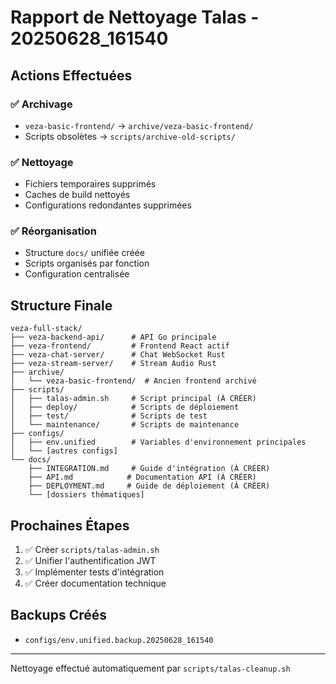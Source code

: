 # Rapport de Nettoyage Talas - 20250628_161540

## Actions Effectuées

### ✅ Archivage
- `veza-basic-frontend/` → `archive/veza-basic-frontend/`
- Scripts obsolètes → `scripts/archive-old-scripts/`

### ✅ Nettoyage
- Fichiers temporaires supprimés
- Caches de build nettoyés
- Configurations redondantes supprimées

### ✅ Réorganisation
- Structure `docs/` unifiée créée
- Scripts organisés par fonction
- Configuration centralisée

## Structure Finale

```
veza-full-stack/
├── veza-backend-api/      # API Go principale
├── veza-frontend/         # Frontend React actif
├── veza-chat-server/      # Chat WebSocket Rust
├── veza-stream-server/    # Stream Audio Rust
├── archive/
│   └── veza-basic-frontend/  # Ancien frontend archivé
├── scripts/
│   ├── talas-admin.sh     # Script principal (À CRÉER)
│   ├── deploy/            # Scripts de déploiement
│   ├── test/              # Scripts de test
│   └── maintenance/       # Scripts de maintenance
├── configs/
│   ├── env.unified        # Variables d'environnement principales
│   └── [autres configs]
└── docs/
    ├── INTEGRATION.md     # Guide d'intégration (À CRÉER)
    ├── API.md            # Documentation API (À CRÉER)
    ├── DEPLOYMENT.md     # Guide de déploiement (À CRÉER)
    └── [dossiers thématiques]
```

## Prochaines Étapes

1. ✅ Créer `scripts/talas-admin.sh`
2. ✅ Unifier l'authentification JWT
3. ✅ Implémenter tests d'intégration
4. ✅ Créer documentation technique

## Backups Créés

- `configs/env.unified.backup.20250628_161540`

---
Nettoyage effectué automatiquement par `scripts/talas-cleanup.sh`
